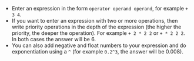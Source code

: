 - Enter an expression in the form `operator operand operand`, for example `+ 3 4`.
- If you want to enter an expression with two or more operations, then write priority operations in the depth of the expression (the higher the priority, the deeper the operation).
For example `+ 2 * 2 2` or `+ * 2 2 2`. In both cases the answer will be 6.
- You can also add negative and float numbers to your expression and do exponentiation using a `^` (for example `0.2^3`, the answer will be 0.008).